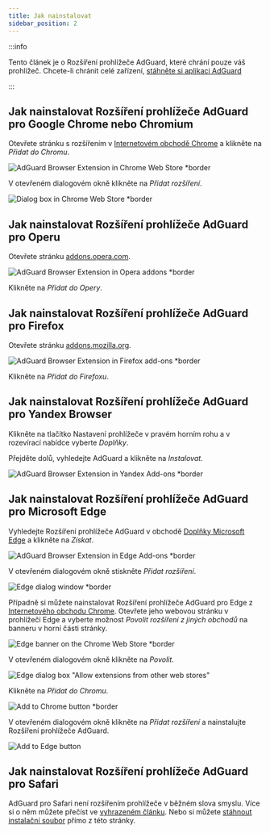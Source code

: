 ```yaml
---
title: Jak nainstalovat
sidebar_position: 2
---
```


:::info

Tento článek je o Rozšíření prohlížeče AdGuard, které chrání pouze váš prohlížeč. Chcete-li chránit celé zařízení, [stáhněte si aplikaci AdGuard](https://adguard.com/download.html?auto=true)

:::

## Jak nainstalovat Rozšíření prohlížeče AdGuard pro Google Chrome nebo Chromium

Otevřete stránku s rozšířením v [Internetovém obchodě Chrome](https://agrd.io/extension_chrome) a klikněte na *Přidat do Chromu*.

![AdGuard Browser Extension in Chrome Web Store *border](https://cdn.adtidy.org/content/Kb/ad_blocker/browser_extension/ad_blocker_browser_extension_chrome.png)

V otevřeném dialogovém okně klikněte na *Přidat rozšíření*.

![Dialog box in Chrome Web Store *border](https://cdn.adtidy.org/content/Kb/ad_blocker/browser_extension/ad_blocker_browser_extension_chrome1.png)

## Jak nainstalovat Rozšíření prohlížeče AdGuard pro Operu

Otevřete stránku [addons.opera.com](https://agrd.io/extension_opera).

![AdGuard Browser Extension in Opera addons *border](https://cdn.adtidy.org/content/Kb/ad_blocker/browser_extension/ad_blocker_browser_extension_opera.png)

Klikněte na *Přidat do Opery*.

## Jak nainstalovat Rozšíření prohlížeče AdGuard pro Firefox

Otevřete stránku [addons.mozilla.org](https://agrd.io/extension_firefox).

![AdGuard Browser Extension in Firefox add-ons *border](https://cdn.adtidy.org/content/Kb/ad_blocker/browser_extension/ad_blocker_browser_extension_firefox.png)

Klikněte na *Přidat do Firefoxu*.

## Jak nainstalovat Rozšíření prohlížeče AdGuard pro Yandex Browser

Klikněte na tlačítko Nastavení prohlížeče v pravém horním rohu a v rozevírací nabídce vyberte *Doplňky*.

Přejděte dolů, vyhledejte AdGuard a klikněte na *Instalovat*.

![AdGuard Browser Extension in Yandex Add-ons *border](https://cdn.adtidy.org/content/Kb/ad_blocker/browser_extension/ad_blocker_browser_extension_yandex.png)

## Jak nainstalovat Rozšíření prohlížeče AdGuard pro Microsoft Edge

Vyhledejte Rozšíření prohlížeče AdGuard v obchodě [Doplňky Microsoft Edge](https://agrd.io/extension_edge) a klikněte na *Získat*.

![AdGuard Browser Extension in Edge Add-ons *border](https://cdn.adtidy.org/content/Kb/ad_blocker/browser_extension/ad_blocker_browser_extension_edge.png)

V otevřeném dialogovém okně stiskněte *Přidat rozšíření*.

![Edge dialog window *border](https://cdn.adtidy.org/content/Kb/ad_blocker/browser_extension/ad_blocker_browser_extension_edge1.png)

Případně si můžete nainstalovat Rozšíření prohlížeče AdGuard pro Edge z [Internetového obchodu Chrome](https://agrd.io/extension_chrome). Otevřete jeho webovou stránku v prohlížeči Edge a vyberte možnost *Povolit rozšíření z jiných obchodů* na banneru v horní části stránky.

![Edge banner on the Chrome Web Store *border](https://cdn.adtidy.org/content/Kb/ad_blocker/browser_extension/edge_banner.jpg)

V otevřeném dialogovém okně klikněte na *Povolit*.

![Edge dialog box "Allow extensions from other web stores"](https://cdn.adtidy.org/content/Kb/ad_blocker/browser_extension/allow_from_stores.jpg)

Klikněte na *Přidat do Chromu*.

![Add to Chrome button *border](https://cdn.adtidy.org/content/Kb/ad_blocker/browser_extension/add_to_chrome.jpg)

V otevřeném dialogovém okně klikněte na *Přidat rozšíření* a nainstalujte Rozšíření prohlížeče AdGuard.

![Add to Edge button](https://cdn.adtidy.org/content/Kb/ad_blocker/browser_extension/add_to_edge.jpg)

## Jak nainstalovat Rozšíření prohlížeče AdGuard pro Safari

AdGuard pro Safari není rozšířením prohlížeče v běžném slova smyslu. Více si o něm můžete přečíst ve [vyhrazeném článku](/adguard-for-safari/overview). Nebo si můžete [stáhnout instalační soubor](https://agrd.io/safari_release) přímo z této stránky.
